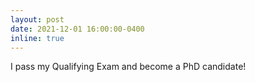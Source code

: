 ```yaml
---
layout: post
date: 2021-12-01 16:00:00-0400
inline: true
---
```


I pass my Qualifying Exam and become a PhD candidate!
